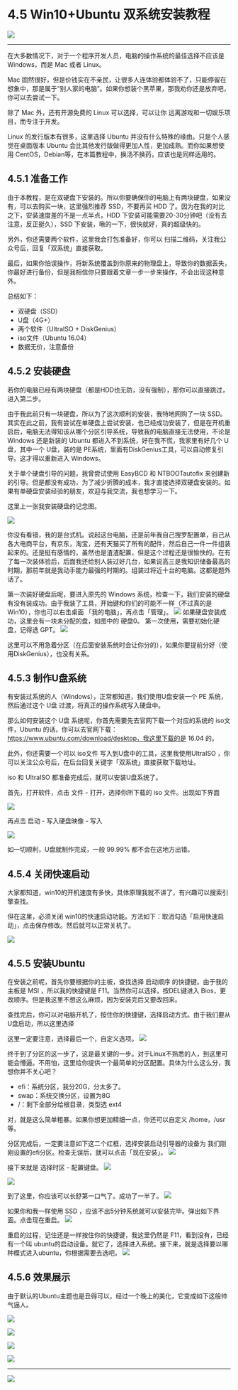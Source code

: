 # 4.5 Win10+Ubuntu 双系统安装教程

![](http://image.iswbm.com/20200602135014.png)

---

在大多数情况下，对于一个程序开发人员，电脑的操作系统的最佳选择不应该是 Windows，而是 Mac 或者 Linux。

Mac 固然很好，但是价钱实在不亲民，让很多人连体验都体验不了，只能停留在想象中，那是属于“别人家的电脑”。如果你想装个黑苹果，那我劝你还是放弃吧，你可以去尝试一下。

除了 Mac 外，还有开源免费的 Linux 可以选择，可以让你 远离游戏和一切娱乐项目，而专注于开发。

Linux 的发行版本有很多，这里选择 Ubuntu 并没有什么特殊的缘由。只是个人感觉在桌面版本 Ubuntu 会比其他发行版做得更加人性，更加成熟。而你如果想使用 CentOS，Debian等，在本篇教程中，换汤不换药，应该也是同样适用的。

## 4.5.1 准备工作

由于本教程，是在双硬盘下安装的。所以你要确保你的电脑上有两块硬盘，如果没有，可以去购买一块，这里强烈推荐 SSD，不要再买 HDD 了。因为在我的对比之下，安装速度差的不是一点半点，HDD 下安装可能需要20-30分钟吧（没有去注意，反正挺久），SSD 下安装，啾的一下，很快就好，真的超级快的。

另外，你还需要两个软件，这里我会打包准备好，你可以 扫描二维码，关注我公众号后，回复「双系统」直接获取。

最后，如果你怕误操作，将新系统覆盖到你原来的物理盘上，导致你的数据丢失，你最好进行备份，但是我相信你只要跟着文章一步一步来操作，不会出现这种意外。

总结如下：

- 双硬盘（SSD）
- U盘（4G+）
- 两个软件（UltraISO + DiskGenius）
- iso文件（Ubuntu 16.04）
- 数据无价，注意备份

## 4.5.2 安装硬盘

若你的电脑已经有两块硬盘（都是HDD也无防，没有强制），那你可以直接跳过，进入第二步。

由于我此前只有一块硬盘，所以为了这次顺利的安装，我特地网购了一块 SSD。其实在此之前，我有尝试在单硬盘上尝试安装，也已经成功安装了，但是在开机重启后，电脑无法得知该从哪个分区引导系统，导致我的电脑直接无法使用，不论是 Windows 还是新装的 Ubuntu 都进入不到系统，好在我不慌，我家里有好几个 U盘，其中一个 U盘，装的是 PE系统，里面有DiskGenius工具，可以自动修复引导。这才得以重新进入 Windows。

关于单个硬盘引导的问题，我曾尝试使用 EasyBCD 和 NTBOOTautofix 来创建新的引导。但是都没有成功，为了减少折腾的成本，我才直接选择双硬盘安装的。如果有单硬盘安装经验的朋友，欢迎与我交流，我也想学习一下。

这里上一张我安装硬盘的记念图。

![](http://image.iswbm.com/20190511163441.png)

你没有看错，我的是台式机。说起这台电脑，还是前年我自己搜罗配置单，自己从各大电商平台，有京东，淘宝，还有天猫买了所有的配件，然后自己一件一件组装起来的。还是挺有感情的，虽然也是渣渣配置，但是这个过程还是很愉快的。在有了每一次装体验后，后面我还给别人装过好几台，如果说高三是我知识储备最高的时期，那前年就是我动手能力最强的时期的。组装过将近十台的电脑。这都是题外话了。

第一次装好硬盘后呢，要进入原先的 Windows 系统，检查一下，我们安装的硬盘有没有装成功。由于我装了工具，开始键和你们的可能不一样（不过真的是Win10），你也可以右击桌面 「我的电脑」，再点击「管理」。
![](http://image.iswbm.com/20190511163457.png)
如果硬盘安装成功，这里会有一块未分配的盘，如图中的 硬盘0。
第一次使用，需要初始化硬盘，记得选 GPT。
![](http://image.iswbm.com/20190511163510.png)

这里可以不用急着分区（在后面安装系统时会让你分的），如果你要提前分好（使用DiskGenius），也没有关系。

## 4.5.3 制作U盘系统

有安装过系统的人（Windows），正常都知道，我们使用U盘安装一个 PE 系统，然后通过这个 U盘 过渡，将真正的操作系统写入硬盘中。

那么如何安装这个 U盘 系统呢，你首先需要先去官网下载一个对应的系统的 iso文件，Ubuntu 的话，你可以去官网下载：https://www.ubuntu.com/download/desktop，我这里下载的是 16.04 的。

此外，你还需要一个可以 iso文件 写入到U盘中的工具，这里我使用UltraISO ，你可以关注公众号后，在后台回复关键字「双系统」直接获取下载地址。

iso 和 UltraISO 都准备完成后，就可以安装U盘系统了。

首先，打开软件，点击 文件 - 打开，选择你所下载的 iso 文件。出现如下界面

![](http://image.iswbm.com/20190511163520.png)

再点击 启动 - 写入硬盘映像 - 写入

![](http://image.iswbm.com/20190511163531.png)

如一切顺利，U盘就制作完成，一般 99.99% 都不会在这地方出错。

## 4.5.4 关闭快速启动

大家都知道，win10的开机速度有多快，具体原理我就不讲了，有兴趣可以搜索引擎查找。

但在这里，必须关闭 win10的快速启动功能。方法如下：取消勾选「启用快速启动」，点击保存修改。然后就可以正常关机了。

![](http://image.iswbm.com/20190511163542.png)


## 4.5.5 安装Ubuntu

在安装之前呢，首先你要根据你的主板，查找选择 启动顺序 的快捷键。由于我的主板是 MSI ，所以我的快捷键是 F11。当然你可以选择，按DEL键进入 Bios，更改顺序。但是我这里不想这么麻烦，因为安装完后又要改回来。

查找完后，你可以对电脑开机了，按住你的快捷键，选择启动方式。由于我们要从U盘启动，所以这里选择

这里一定要注意，选择最后一个，自定义选项。
![](http://image.iswbm.com/20190511163550.png)


终于到了分区的这一步了，这是最关键的一步。对于Linux不熟悉的人，到这里可能会懵逼。不用怕，这里给你提供一个最简单的分区配置。具体为什么这么分，我想你并不关心吧？

- efi：系统分区，我分20G，分太多了。
- swap：系统交换分区，设置为8G
- /：剩下全部分给根目录，类型选 ext4

对，就是这么简单粗暴。如果你想更加精细一点，你还可以自定义 /home，/usr等。

分区完成后，一定要注意如下这二个红框，选择安装启动引导器的设备为 我们刚刚设置的efi分区。检查无误后，就可以点击「现在安装」。
![](http://image.iswbm.com/20190511163559.png)

接下来就是 选择时区 - 配置键盘。
![](http://image.iswbm.com/20190511163612.png)

![](http://image.iswbm.com/20190511163633.png)



到了这里，你应该可以长舒第一口气了。成功了一半了。
![](http://image.iswbm.com/20190511163700.png)

如果你和我一样使用 SSD ，应该不出5分钟系统就可以安装完毕。弹出如下界面。点击现在重启。
![](http://image.iswbm.com/20190511163711.png)

重启的过程，记住还是一样按住你的快捷键，我这里仍然是 F11，看到没有，已经有一个叫 ubuntu的启动设备。就它了，选择进入系统。接下来，就是选择要以哪种模式进入ubuntu，你根据需要去选吧。
![](http://image.iswbm.com/20190511163722.png)

## 4.5.6 效果展示

由于默认的Ubuntu主题也是丑得可以，经过一个晚上的美化，它变成如下这般帅气逼人。

![](http://image.iswbm.com/20190511163731.png)

![](http://image.iswbm.com/20190511163750.png)

![](http://image.iswbm.com/20190511163757.png)

![](http://image.iswbm.com/20190511163805.png)

----
![](http://image.iswbm.com/20200607174235.png)
